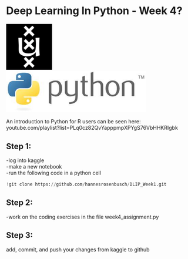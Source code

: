 
# Deep Learning In Python - Week 4?

<img src="https://github.com/hannesrosenbusch/DLIP_Week1/blob/main/assets/uvalogo.svg.png?raw=true" width="125">    <img src="https://github.com/hannesrosenbusch/DLIP_Week1/blob/main/assets/pythonlogo.jpeg?raw=true" width="380">


An introduction to Python for R users can be seen here: <br>
youtube.com/playlist?list=PLq0cz82QvYapppmpXPYgS76VbHHKRIgbk

## Step 1: 
-log into kaggle <br>
-make a new notebook <br>
-run the following code in a python cell <br>
```python
!git clone https://github.com/hannesrosenbusch/DLIP_Week1.git
```

## Step 2: 
-work on the coding exercises in the file week4_assignment.py

## Step 3:
add, commit, and push your changes from kaggle to github
